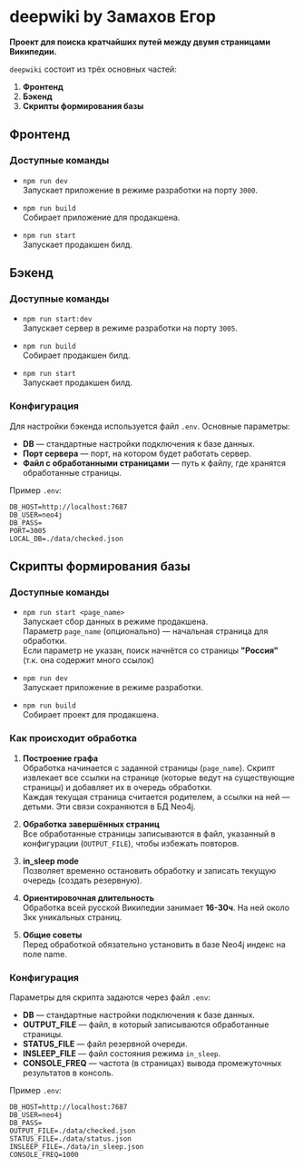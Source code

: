 # deepwiki by Замахов Егор

**Проект для поиска кратчайших путей между двумя страницами Википедии.**

`deepwiki` состоит из трёх основных частей:

1. **Фронтенд**
2. **Бэкенд**
3. **Скрипты формирования базы**

## Фронтенд

### Доступные команды

- `npm run dev`  
  Запускает приложение в режиме разработки на порту `3000`.

- `npm run build`  
  Собирает приложение для продакшена.

- `npm run start`  
  Запускает продакшен билд.


## Бэкенд

### Доступные команды

- `npm run start:dev`  
  Запускает сервер в режиме разработки на порту `3005`.

- `npm run build`  
  Собирает продакшен билд.

- `npm run start`  
  Запускает продакшен билд.

### Конфигурация

Для настройки бэкенда используется файл `.env`. Основные параметры:
- **DB** — стандартные настройки подключения к базе данных.
- **Порт сервера** — порт, на котором будет работать сервер.
- **Файл с обработанными страницами** — путь к файлу, где хранятся обработанные страницы.

Пример `.env`:
```dotenv
DB_HOST=http://localhost:7687
DB_USER=neo4j
DB_PASS=
PORT=3005
LOCAL_DB=./data/checked.json
```

## Скрипты формирования базы

### Доступные команды

- `npm run start <page_name>`  
  Запускает сбор данных в режиме продакшена.  
  Параметр `page_name` (опционально) — начальная страница для обработки.  
  Если параметр не указан, поиск начнётся со страницы **"Россия"** (т.к. она содержит много ссылок)

- `npm run dev`  
  Запускает приложение в режиме разработки.

- `npm run build`  
  Собирает проект для продакшена.

### Как происходит обработка

1. **Построение графа**  
   Обработка начинается с заданной страницы (`page_name`). Скрипт извлекает все ссылки на странице (которые ведут на существующие страницы) и добавляет их в очередь обработки.  
   Каждая текущая страница считается родителем, а ссылки на ней — детьми. Эти связи сохраняются в БД Neo4j.

2. **Обработка завершённых страниц**  
   Все обработанные страницы записываются в файл, указанный в конфигурации (`OUTPUT_FILE`), чтобы избежать повторов.

3. **in_sleep mode**  
   Позволяет временно остановить обработку и записать текущую очередь (создать резервную).

4. **Ориентировочная длительность**  
   Обработка всей русской Википедии занимает **16-30ч**. На ней около 3кк уникальных страниц.

5. **Общие советы**  
   Перед обработкой обязательно установить в базе Neo4j индекс на поле name.


### Конфигурация

Параметры для скрипта задаются через файл `.env`:

- **DB** — стандартные настройки подключения к базе данных.
- **OUTPUT_FILE** — файл, в который записываются обработанные страницы.  
- **STATUS_FILE** — файл резервной очереди.  
- **INSLEEP_FILE** — файл состояния режима `in_sleep`.  
- **CONSOLE_FREQ** — частота (в страницах) вывода промежуточных результатов в консоль.

Пример `.env`:
```dotenv
DB_HOST=http://localhost:7687
DB_USER=neo4j
DB_PASS=
OUTPUT_FILE=./data/checked.json
STATUS_FILE=./data/status.json
INSLEEP_FILE=./data/in_sleep.json
CONSOLE_FREQ=1000
```